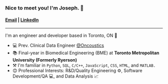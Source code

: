 ### Nice to meet you! I'm Joseph. 👋

#### [Email](mailto:josephslee31@gmail.com) | [LinkedIn](https://www.linkedin.com/in/leejjoseph/)

---

I'm an engineer and developer based in Toronto, ON 🍁
- 💻 Prev. Clinical Data Engineer [@Oncoustics](https://www.oncoustics.com/)
- 📚 Final-year in Biomedical Engineering (BME) at **Toronto Metropolitan University (Formerly Ryerson)** 
- ⚒️ I'm familiar in `Python`, `SQL`, `C/C++`, `JavaScript`, `CSS`, `HTML`, and `MATLAB.`
- 😊 Professional Interests: R&D/Quality Engineering ⚙️, Software Development/QA 💻, and Data Analysis 📈
